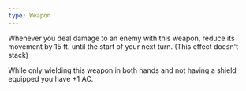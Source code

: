 ```yaml
---
type: Weapon
---
```

Whenever you deal damage to an enemy with this weapon, reduce its movement by 15 ft. until the start of your next turn. (This effect doesn't stack)

While only wielding this weapon in both hands and not having a shield equipped you have +1 AC.